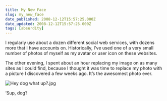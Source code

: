 ```yaml
---
title: My New Face
slug: my_new_face
date_published: 2008-12-12T15:57:25.000Z
date_updated: 2008-12-12T15:57:25.000Z
tags: [absurdity]
---
```


I regularly use about a dozen different social web services, with dozens more that I have accounts on. Historically, I’ve used one of a very small number of photos of myself as my avatar or user icon on these websites.

The other evening, I spent about an hour replacing my image on as many sites as I could find, because I thought it was time to replace my photo with a picture I discovered a few weeks ago. It’s the awesomest photo ever.

![Hey dog what up?.jpg](https://cdn.glitch.global/d45aff89-36ba-46db-8c7c-3da7c8a93931/Hey%20dog%20what%20up%3F.jpg?v=1674062987862)

‘Sup, dog?
